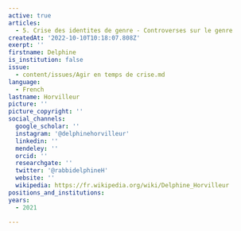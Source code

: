 ```yaml
---
active: true
articles:
  - 5. Crise des identites de genre - Controverses sur le genre
createdAt: '2022-10-10T10:18:07.808Z'
exerpt: ''
firstname: Delphine
is_institution: false
issue:
  - content/issues/Agir en temps de crise.md
language:
  - French
lastname: Horvilleur
picture: ''
picture_copyright: ''
social_channels:
  google_scholar: ''
  instagram: '@delphinehorvilleur'
  linkedin: ''
  mendeley: ''
  orcid: ''
  researchgate: ''
  twitter: '@rabbidelphineH'
  website: ''
  wikipedia: https://fr.wikipedia.org/wiki/Delphine_Horvilleur
positions_and_institutions:
years:
  - 2021

---
```

